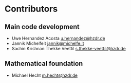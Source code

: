 # Contributors

## Main code development
- Uwe Hernandez Acosta <u.hernandez@hzdr.de>
- Jannik Michelfeit <jannik@michelfe.it>
- Sachin Krishnan Thekke Veettil <s.thekke-veettil@hzdr.de>


## Mathematical foundation
- Michael Hecht <m.hecht@hzdr.de>
